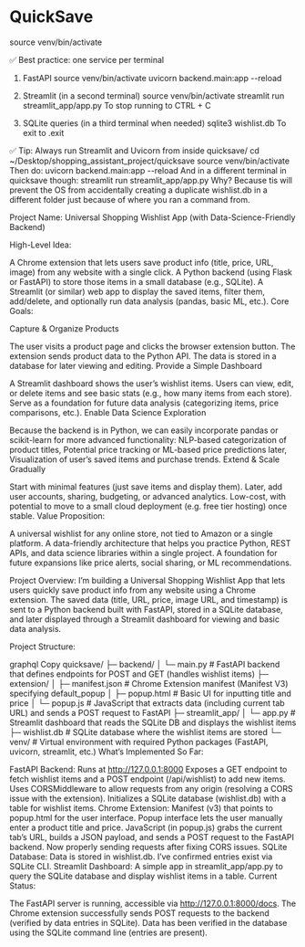 # QuickSave
source venv/bin/activate


✅ Best practice: one service per terminal

1) FastAPI
source venv/bin/activate
uvicorn backend.main:app --reload

2) Streamlit (in a second terminal)
source venv/bin/activate
streamlit run streamlit_app/app.py
To stop running to CTRL + C

3) SQLite queries (in a third terminal when needed)
sqlite3 wishlist.db
To exit to .exit


✅ Tip: Always run Streamlit and Uvicorn from inside quicksave/
cd ~/Desktop/shopping_assistant_project/quicksave
source venv/bin/activate
Then do: uvicorn backend.main:app --reload
And in a different terminal in quicksave though: streamlit run streamlit_app/app.py
Why? Because tis will prevent the OS from accidentally creating a duplicate wishlist.db in a different folder just because of where you ran a command from.


Project Name: Universal Shopping Wishlist App (with Data-Science-Friendly Backend)

High-Level Idea:

A Chrome extension that lets users save product info (title, price, URL, image) from any website with a single click.
A Python backend (using Flask or FastAPI) to store those items in a small database (e.g., SQLite).
A Streamlit (or similar) web app to display the saved items, filter them, add/delete, and optionally run data analysis (pandas, basic ML, etc.).
Core Goals:

Capture & Organize Products

The user visits a product page and clicks the browser extension button.
The extension sends product data to the Python API.
The data is stored in a database for later viewing and editing.
Provide a Simple Dashboard

A Streamlit dashboard shows the user’s wishlist items.
Users can view, edit, or delete items and see basic stats (e.g., how many items from each store).
Serve as a foundation for future data analysis (categorizing items, price comparisons, etc.).
Enable Data Science Exploration

Because the backend is in Python, we can easily incorporate pandas or scikit-learn for more advanced functionality:
NLP-based categorization of product titles,
Potential price tracking or ML-based price predictions later,
Visualization of user’s saved items and purchase trends.
Extend & Scale Gradually

Start with minimal features (just save items and display them).
Later, add user accounts, sharing, budgeting, or advanced analytics.
Low-cost, with potential to move to a small cloud deployment (e.g. free tier hosting) once stable.
Value Proposition:

A universal wishlist for any online store, not tied to Amazon or a single platform.
A data-friendly architecture that helps you practice Python, REST APIs, and data science libraries within a single project.
A foundation for future expansions like price alerts, social sharing, or ML recommendations.












Project Overview:
I’m building a Universal Shopping Wishlist App that lets users quickly save product info from any website using a Chrome extension. The saved data (title, URL, price, image URL, and timestamp) is sent to a Python backend built with FastAPI, stored in a SQLite database, and later displayed through a Streamlit dashboard for viewing and basic data analysis.

Project Structure:

graphql
Copy
quicksave/
├─ backend/
│   └─ main.py         # FastAPI backend that defines endpoints for POST and GET (handles wishlist items)
├─ extension/
│   ├─ manifest.json   # Chrome Extension manifest (Manifest V3) specifying default_popup
│   ├─ popup.html      # Basic UI for inputting title and price
│   └─ popup.js        # JavaScript that extracts data (including current tab URL) and sends a POST request to FastAPI
├─ streamlit_app/
│   └─ app.py          # Streamlit dashboard that reads the SQLite DB and displays the wishlist items
├─ wishlist.db         # SQLite database where the wishlist items are stored
└─ venv/               # Virtual environment with required Python packages (FastAPI, uvicorn, streamlit, etc.)
What’s Implemented So Far:

FastAPI Backend:
Runs at http://127.0.0.1:8000
Exposes a GET endpoint to fetch wishlist items and a POST endpoint (/api/wishlist) to add new items.
Uses CORSMiddleware to allow requests from any origin (resolving a CORS issue with the extension).
Initializes a SQLite database (wishlist.db) with a table for wishlist items.
Chrome Extension:
Manifest (v3) that points to popup.html for the user interface.
Popup interface lets the user manually enter a product title and price.
JavaScript (in popup.js) grabs the current tab’s URL, builds a JSON payload, and sends a POST request to the FastAPI backend.
Now properly sending requests after fixing CORS issues.
SQLite Database:
Data is stored in wishlist.db. I’ve confirmed entries exist via SQLite CLI.
Streamlit Dashboard:
A simple app in streamlit_app/app.py to query the SQLite database and display wishlist items in a table.
Current Status:

The FastAPI server is running, accessible via http://127.0.0.1:8000/docs.
The Chrome extension successfully sends POST requests to the backend (verified by data entries in SQLite).
Data has been verified in the database using the SQLite command line (entries are present).